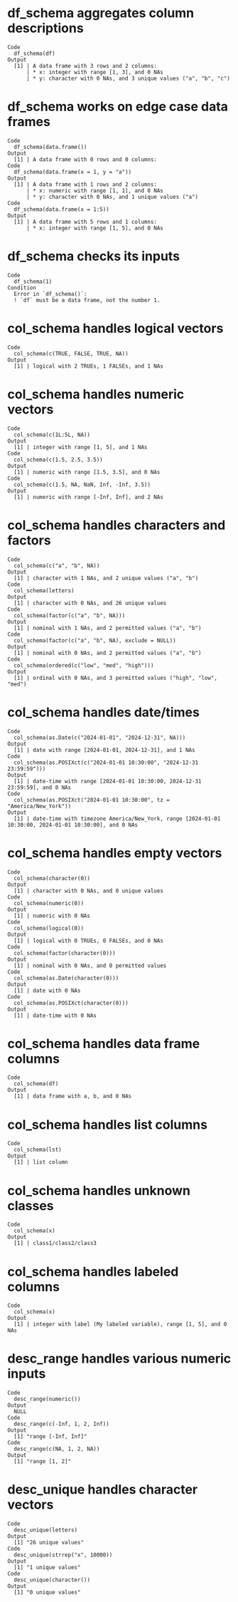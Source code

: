 # df_schema aggregates column descriptions

    Code
      df_schema(df)
    Output
      [1] | A data frame with 3 rows and 2 columns:
          | * x: integer with range [1, 3], and 0 NAs
          | * y: character with 0 NAs, and 3 unique values ("a", "b", "c")

# df_schema works on edge case data frames

    Code
      df_schema(data.frame())
    Output
      [1] | A data frame with 0 rows and 0 columns:
    Code
      df_schema(data.frame(x = 1, y = "a"))
    Output
      [1] | A data frame with 1 rows and 2 columns:
          | * x: numeric with range [1, 1], and 0 NAs
          | * y: character with 0 NAs, and 1 unique values ("a")
    Code
      df_schema(data.frame(x = 1:5))
    Output
      [1] | A data frame with 5 rows and 1 columns:
          | * x: integer with range [1, 5], and 0 NAs

# df_schema checks its inputs

    Code
      df_schema(1)
    Condition
      Error in `df_schema()`:
      ! `df` must be a data frame, not the number 1.

# col_schema handles logical vectors

    Code
      col_schema(c(TRUE, FALSE, TRUE, NA))
    Output
      [1] | logical with 2 TRUEs, 1 FALSEs, and 1 NAs

# col_schema handles numeric vectors

    Code
      col_schema(c(1L:5L, NA))
    Output
      [1] | integer with range [1, 5], and 1 NAs
    Code
      col_schema(c(1.5, 2.5, 3.5))
    Output
      [1] | numeric with range [1.5, 3.5], and 0 NAs
    Code
      col_schema(c(1.5, NA, NaN, Inf, -Inf, 3.5))
    Output
      [1] | numeric with range [-Inf, Inf], and 2 NAs

# col_schema handles characters and factors

    Code
      col_schema(c("a", "b", NA))
    Output
      [1] | character with 1 NAs, and 2 unique values ("a", "b")
    Code
      col_schema(letters)
    Output
      [1] | character with 0 NAs, and 26 unique values
    Code
      col_schema(factor(c("a", "b", NA)))
    Output
      [1] | nominal with 1 NAs, and 2 permitted values ("a", "b")
    Code
      col_schema(factor(c("a", "b", NA), exclude = NULL))
    Output
      [1] | nominal with 0 NAs, and 2 permitted values ("a", "b")
    Code
      col_schema(ordered(c("low", "med", "high")))
    Output
      [1] | ordinal with 0 NAs, and 3 permitted values ("high", "low", "med")

# col_schema handles date/times

    Code
      col_schema(as.Date(c("2024-01-01", "2024-12-31", NA)))
    Output
      [1] | date with range [2024-01-01, 2024-12-31], and 1 NAs
    Code
      col_schema(as.POSIXct(c("2024-01-01 10:30:00", "2024-12-31 23:59:59")))
    Output
      [1] | date-time with range [2024-01-01 10:30:00, 2024-12-31 23:59:59], and 0 NAs
    Code
      col_schema(as.POSIXct("2024-01-01 10:30:00", tz = "America/New_York"))
    Output
      [1] | date-time with timezone America/New_York, range [2024-01-01 10:30:00, 2024-01-01 10:30:00], and 0 NAs

# col_schema handles empty vectors

    Code
      col_schema(character(0))
    Output
      [1] | character with 0 NAs, and 0 unique values
    Code
      col_schema(numeric(0))
    Output
      [1] | numeric with 0 NAs
    Code
      col_schema(logical(0))
    Output
      [1] | logical with 0 TRUEs, 0 FALSEs, and 0 NAs
    Code
      col_schema(factor(character(0)))
    Output
      [1] | nominal with 0 NAs, and 0 permitted values
    Code
      col_schema(as.Date(character(0)))
    Output
      [1] | date with 0 NAs
    Code
      col_schema(as.POSIXct(character(0)))
    Output
      [1] | date-time with 0 NAs

# col_schema handles data frame columns

    Code
      col_schema(df)
    Output
      [1] | data frame with a, b, and 0 NAs

# col_schema handles list columns

    Code
      col_schema(lst)
    Output
      [1] | list column

# col_schema handles unknown classes

    Code
      col_schema(x)
    Output
      [1] | class1/class2/class3

# col_schema handles labeled columns

    Code
      col_schema(x)
    Output
      [1] | integer with label (My labeled variable), range [1, 5], and 0 NAs

# desc_range handles various numeric inputs

    Code
      desc_range(numeric())
    Output
      NULL
    Code
      desc_range(c(-Inf, 1, 2, Inf))
    Output
      [1] "range [-Inf, Inf]"
    Code
      desc_range(c(NA, 1, 2, NA))
    Output
      [1] "range [1, 2]"

# desc_unique handles character vectors

    Code
      desc_unique(letters)
    Output
      [1] "26 unique values"
    Code
      desc_unique(strrep("x", 10000))
    Output
      [1] "1 unique values"
    Code
      desc_unique(character())
    Output
      [1] "0 unique values"

